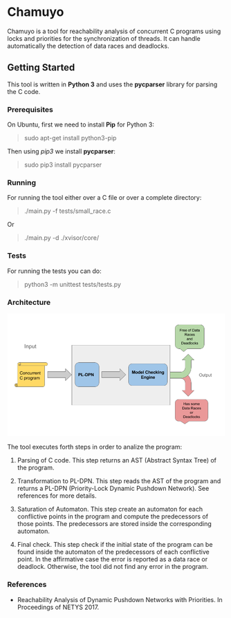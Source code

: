 # Chamuyo

Chamuyo is a tool for reachability analysis of concurrent C programs
using locks and priorities for the synchronization of threads.
It can handle automatically the detection of data races and deadlocks.

## Getting Started

This tool is written in **Python 3** and uses the **pycparser** library for parsing
the C code.

### Prerequisites

On Ubuntu, first we need to install **Pip** for Python 3:

> sudo apt-get install python3-pip

Then using *pip3* we install **pycparser**:

> sudo pip3 install pycparser

### Running

For running the tool either over a C file or over a complete directory:

> ./main.py -f tests/small_race.c

Or

> ./main.py -d ./xvisor/core/

### Tests

For running the tests you can do:

> python3 -m unittest tests/tests.py

### Architecture

![Architecture of the tool](architecture.png)

The tool executes forth steps in order to analize the program:

1. Parsing of C code.
   This step returns an AST (Abstract Syntax Tree) of the program.
   
2. Transformation to PL-DPN.
   This step reads the AST of the program
   and returns a PL-DPN (Priority-Lock Dynamic Pushdown Network).
   See references for more details.
   
3. Saturation of Automaton.
   This step create an automaton for
   each conflictive points in the program and compute the
   predecessors of those points. The predecessors are stored
   inside the corresponding automaton.
   
4. Final check.
   This step check if the initial state of the program
   can be found inside the automaton of the predecessors of each
   conflictive point. In the affirmative case the error is reported
   as a data race or deadlock. Otherwise, the tool did not find
   any error in the program.

### References

- Reachability Analysis of Dynamic Pushdown Networks with Priorities. In Proceedings of NETYS 2017.
